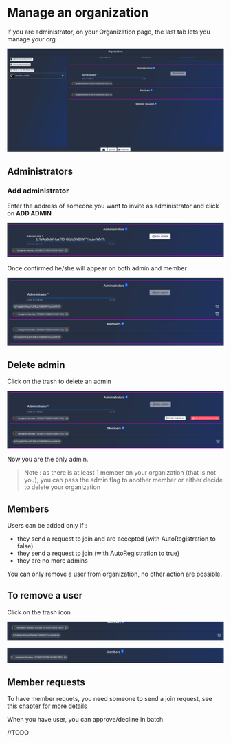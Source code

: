 # Manage an organization

If you are administrator, on your Organization page, the last tab lets you manage your org

![](images/manage.png)

## Administrators

### Add administrator

Enter the address of someone you want to invite as administrator and click on **ADD ADMIN**

![](images/addadmin.png)

Once confirmed he/she will appear on both admin and member

![](images/adminadded.png)

## Delete admin

Click on the trash to delete an admin

![](images/admindelete.png)

Now you are the only admin.

> Note : as there is at least 1 member on your organization (that is not you), you can pass the admin flag to another member or either decide to delete your organization

## Members

Users can be added only if :

- they send a request to join and are accepted (with AutoRegistration to false)
- they send a request to join (with AutoRegistration to true)
- they are no more admins

You can only remove a user from organization, no other action are possible.

## To remove a user

Click on the trash icon

![](images/removeuser.png)

![](images/userremoved.png)

## Member requests

To have member requets, you need someone to send a join request, see [this chapter for more details](JoinAnOrganization.md)

When you have user, you can approve/decline in batch

//TODO
